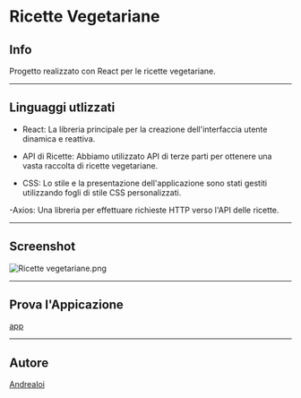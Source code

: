 
# Ricette Vegetariane

## Info 
Progetto realizzato con React per le ricette vegetariane.

____________________________________________________________________

## Linguaggi utlizzati

- React: La libreria principale per la creazione dell'interfaccia utente dinamica e reattiva.

- API di Ricette: Abbiamo utilizzato API di terze parti per ottenere una vasta raccolta di ricette vegetariane.

- CSS: Lo stile e la presentazione dell'applicazione sono stati gestiti utilizzando fogli di stile CSS personalizzati.

-Axios: Una libreria per effettuare richieste HTTP verso l'API delle ricette.

________________________________________________________________________

## Screenshot

![Ricette vegetariane.png](https://i.postimg.cc/KYDHrGNd/screen.png)

_______________________________________________________________________

## Prova l'Appicazione

 [app](https://recipe-vegetarian.netlify.app/)

_______________________________________________________________________

## Autore

[Andrealoi](https://github.com/Loiandrea)


